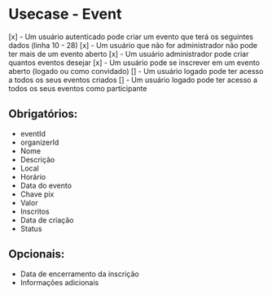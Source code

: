 # Usecase - Event

[x] - Um usuário autenticado pode criar um evento que terá os seguintes dados (linha 10 - 28)
[x] - Um usuário que não for administrador não pode ter mais de um evento aberto
[x] - Um usuário administrador pode criar quantos eventos desejar
[x] - Um usuário pode se inscrever em um evento aberto (logado ou como convidado)
[] - Um usuário logado pode ter acesso a todos os seus eventos criados
[] - Um usuário logado pode ter acesso a todos os seus eventos como participante

## Obrigatórios:

- eventId
- organizerId
- Nome
- Descrição
- Local
- Horário
- Data do evento
- Chave pix
- Valor
- Inscritos
- Data de criação
- Status

## Opcionais:

- Data de encerramento da inscrição
- Informações adicionais
